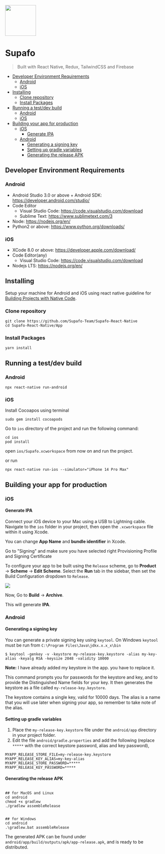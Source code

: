 <img style="height:100px;" src="https://github.com/Supafo-Team/Supafo-React-Native/blob/main/Designs/bigicon.png" />

# Supafo
> Built with React Native, Redux, TailwindCSS and Firebase

<!-- START doctoc generated TOC please keep comment here to allow auto update -->
<!-- DON'T EDIT THIS SECTION, INSTEAD RE-RUN doctoc TO UPDATE -->

- [Developer Environment Requirements](#developer-environment-requirements)
  - [Android](#android)
  - [iOS](#ios)
- [Installing](#installing)
  - [Clone repository](#clone-repository)
  - [Install Packages](#install-packages)
- [Running a test/dev build](#running-a-testdev-build)
  - [Android](#android-1)
  - [iOS](#ios-1)
- [Building your app for production](#building-your-app-for-production)
  - [iOS](#ios-2)
    - [Generate IPA](#generate-ipa)
  - [Android](#android-2)
    - [Generating a signing key](#generating-a-signing-key)
    - [Setting up gradle variables](#setting-up-gradle-variables)
    - [Generating the release APK](#generating-the-release-apk)

<!-- END doctoc generated TOC please keep comment here to allow auto update -->

## Developer Environment Requirements

### Android

- Android Studio 3.0 or above + Android SDK: https://developer.android.com/studio/
- Code Editor
  - Visual Studio Code: https://code.visualstudio.com/download
  - Sublime Text: https://www.sublimetext.com/3
- Node: https://nodejs.org/en/
- Python2 or above: https://www.python.org/downloads/

### iOS

- XCode 8.0 or above: https://developer.apple.com/download/
- Code Editor(any)
  - Visual Studio Code: https://code.visualstudio.com/download
- Nodejs LTS: https://nodejs.org/en/

## Installing

Setup your machine for Android and iOS using react native guideline for [Building Projects with Native Code](https://facebook.github.io/react-native/docs/getting-started.html).

### Clone repository

    git clone https://github.com/Supafo-Team/Supafo-React-Native
    cd Supafo-React-Native/App

### Install Packages

    yarn install

## Running a test/dev build

### Android

    npx react-native run-android

### iOS

Install Cocoapos using terminal

    sudo gem install cocoapods

Go to `ios` directory of the project and run the following command:

    cd ios
    pod install

open `ios/Supafo.xcworkspace` from now on and run the project.

or run

    npx react-native run-ios --simulator="iPhone 14 Pro Max"

## Building your app for production

### iOS

#### Generate IPA

Connect your iOS device to your Mac using a USB to Lightning cable. Navigate to the `ios` folder in your project, then open the `.xcworkspace` file within it using Xcode.

You can change **App Name** and **bundle identifier** in Xcode.

Go to "Signing" and make sure you have selected right Provisioning Profile and Signing Certificate

To configure your app to be built using the `Release` scheme, go to **Product** → **Scheme** → **Edit Scheme**. Select the **Run** tab in the sidebar, then set the Build Configuration dropdown to `Release`.

![](https://facebook.github.io/react-native/docs/assets/ConfigureReleaseScheme.png)

Now, Go to **Build** → **Archive**.

This will generate **IPA**.

### Android

#### Generating a signing key

You can generate a private signing key using `keytool`. On Windows `keytool` must be run from `C:\Program Files\Java\jdkx.x.x_x\bin`

```
$ keytool -genkey -v -keystore my-release-key.keystore -alias my-key-alias -keyalg RSA -keysize 2048 -validity 10000
```

**Note:** I have already added my keystore in the app. you have to replace it.

This command prompts you for passwords for the keystore and key, and to provide the Distinguished Name fields for your key. It then generates the keystore as a file called `my-release-key.keystore`.

The keystore contains a single key, valid for 10000 days. The alias is a name that you will use later when signing your app, so remember to take note of the alias.

#### Setting up gradle variables

1.  Place the `my-release-key.keystore` file under the `android/app` directory in your project folder.
2.  Edit the file `android/gradle.properties` and add the following (replace `*****` with the correct keystore password, alias and key password),

```
MYAPP_RELEASE_STORE_FILE=my-release-key.keystore
MYAPP_RELEASE_KEY_ALIAS=my-key-alias
MYAPP_RELEASE_STORE_PASSWORD=*****
MYAPP_RELEASE_KEY_PASSWORD=*****
```

#### Generating the release APK

```

## for MacOS and Linux
cd android
chmod +x gradlew
./gradlew assembleRelease


## for Windows
cd android
.\gradlew.bat assembleRelease
```

The generated APK can be found under `android/app/build/outputs/apk/app-release.apk`, and is ready to be distributed.
